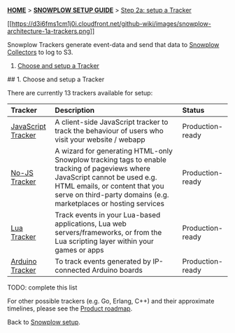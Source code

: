 <a name="top" />

[**HOME**](Home) > [**SNOWPLOW SETUP GUIDE**](Setting-up-Snowplow) > [Step 2a: setup a Tracker](Setting-up-a-tracker)

[[https://d3i6fms1cm1j0i.cloudfront.net/github-wiki/images/snowplow-architecture-1a-trackers.png]]

Snowplow Trackers generate event-data and send that data to [Snowplow Collectors](Setting-up-a-Collector) to log to S3.

1. [Choose and setup a Tracker](#choose-setup)

<a name="choose-setup" />
## 1. Choose and setup a Tracker

There are currently 13 trackers available for setup:

| **Tracker**                                    | **Description**                                     | **Status**       |
|:-----------------------------------------------|:----------------------------------------------------|:-----------------|
| [JavaScript Tracker](javascript-tracker-setup) | A client-side JavaScript tracker to track the behaviour of users who visit your website / webapp | Production-ready |
| [No-JS Tracker](no-js-tracker-setup)           | A wizard for generating HTML-only Snowplow tracking tags to enable tracking of pageviews where JavaScript cannot be used e.g. HTML emails, or content that you serve on third-party domains (e.g. marketplaces or hosting services | Production-ready |
| [Lua Tracker](lua-tracker-setup)         | Track events in your Lua-based applications, Lua web servers/frameworks, or from the Lua scripting layer within your games or apps | Production-ready |
| [Arduino Tracker](arduino-tracker-setup) | To track events generated by IP-connected Arduino boards | Production-ready |

TODO: complete this list

For other possible trackers (e.g. Go, Erlang, C++) and their approximate timelines, please see the [Product roadmap](Product-roadmap).

Back to [Snowplow setup](Setting-up-Snowplow).